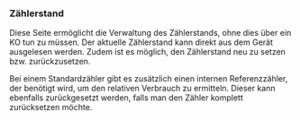 ﻿### Zählerstand

Diese Seite ermöglicht die Verwaltung des Zählerstands, ohne dies über ein KO tun zu müssen. Der aktuelle Zählerstand kann direkt aus dem Gerät ausgelesen werden. Zudem ist es möglich, den Zählerstand neu zu setzen bzw. zurückzusetzen.

Bei einem Standardzähler gibt es zusätzlich einen internen Referenzzähler, der benötigt wird, um den relativen Verbrauch zu ermitteln. Dieser kann ebenfalls zurückgesetzt werden, falls man den Zähler komplett zurücksetzen möchte.

